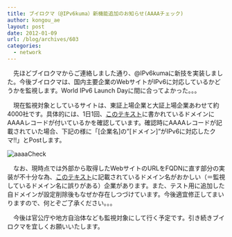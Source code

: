 ```yaml
---
title: ブイロクマ（@IPv6kuma）新機能追加のお知らせ(AAAAチェック)
author: kongou_ae
layout: post
date: 2012-01-09
url: /blog/archives/603
categories:
  - network
---
```

　先ほどブイロクマからご連絡しました通り、@IPv6kumaに新技を実装しました。今後ブイロクマは、国内主要企業のWebサイトがIPv6に対応しているかどうかを監視します。World IPv6 Launch Dayに間に合ってよかった。。。

　現在監視対象としているサイトは、東証上場企業と大証上場企業あわせて約4000社です。具体的には、1日1回、[このテキスト][1]に書かれているドメインにAAAAレコードが付いているかを確認しています。確認時にAAAAレコードが記載されていた場合、下記の様に「[企業名]の&#8221;[ドメイン]&#8221;がIPv6に対応したクマ!!」とPostします。

![aaaaCheck][2]

　なお、現時点では外部から取得したWebサイトのURLをFQDNに直す部分の実装が不十分な為、[このテキスト][1]に記載されているドメイン名がおかしい（＝監視しているドメイン名に誤りがある）企業があります。また、テスト用に追加した自ドメインが設定削除後もなぜか存在しつづけています。今後適宜修正してまいりますので、何とぞご了承ください。。。

　今後は官公庁や地方自治体なども監視対象にして行く予定です。引き続きブイロクマを宜しくお願いいたします。

 [1]: http://aimless.jp/aaaaCheck.txt "aaaacheck"
 [2]: http://aimless.jp/blog/images/aaaaCheckPost.png